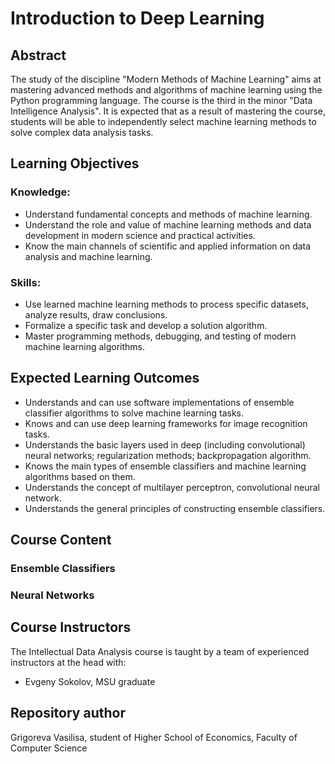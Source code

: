 # Introduction to Deep Learning

## Abstract
The study of the discipline "Modern Methods of Machine Learning" aims at mastering advanced methods and algorithms of machine learning using the Python programming language. The course is the third in the minor "Data Intelligence Analysis". It is expected that as a result of mastering the course, students will be able to independently select machine learning methods to solve complex data analysis tasks.

## Learning Objectives
### Knowledge:
- Understand fundamental concepts and methods of machine learning.
- Understand the role and value of machine learning methods and data development in modern science and practical activities.
- Know the main channels of scientific and applied information on data analysis and machine learning.

### Skills:
- Use learned machine learning methods to process specific datasets, analyze results, draw conclusions.
- Formalize a specific task and develop a solution algorithm.
- Master programming methods, debugging, and testing of modern machine learning algorithms.

## Expected Learning Outcomes
- Understands and can use software implementations of ensemble classifier algorithms to solve machine learning tasks.
- Knows and can use deep learning frameworks for image recognition tasks.
- Understands the basic layers used in deep (including convolutional) neural networks; regularization methods; backpropagation algorithm.
- Knows the main types of ensemble classifiers and machine learning algorithms based on them.
- Understands the concept of multilayer perceptron, convolutional neural network.
- Understands the general principles of constructing ensemble classifiers.

## Course Content
### Ensemble Classifiers
### Neural Networks

## Course Instructors
The Intellectual Data Analysis course is taught by a team of experienced instructors at the head with:

- Evgeny Sokolov, MSU graduate


## Repository author

Grigoreva Vasilisa, student of Higher School of Economics, Faculty of Computer Science
